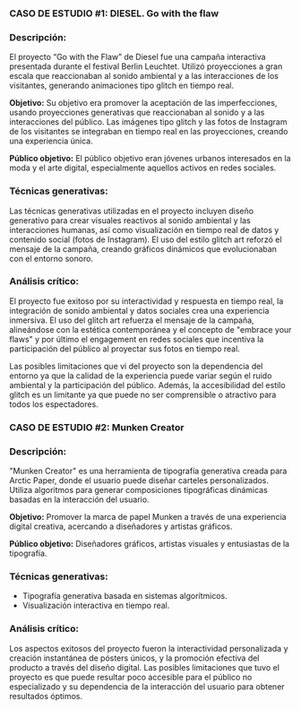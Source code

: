 ### CASO DE ESTUDIO #1: DIESEL. Go with the flaw

### Descripción:
El proyecto “Go with the Flaw” de Diesel fue una campaña interactiva presentada durante el festival Berlin Leuchtet. Utilizó proyecciones a gran escala que reaccionaban al sonido ambiental y a las interacciones de los visitantes, generando animaciones tipo glitch en tiempo real.

**Objetivo:** Su objetivo era promover la aceptación de las imperfecciones, usando proyecciones generativas que reaccionaban al sonido y a las interacciones del público. Las imágenes tipo glitch y las fotos de Instagram de los visitantes se integraban en tiempo real en las proyecciones, creando una experiencia única. 

**Público objetivo:** El público objetivo eran jóvenes urbanos interesados en la moda y el arte digital, especialmente aquellos activos en redes sociales.

### Técnicas generativas:
Las técnicas generativas utilizadas en el proyecto incluyen diseño generativo para crear visuales reactivos al sonido ambiental y las interacciones humanas, así como visualización en tiempo real de datos y contenido social (fotos de Instagram). El uso del estilo glitch art reforzó el mensaje de la campaña, creando gráficos dinámicos que evolucionaban con el entorno sonoro.

### Análisis crítico:
El proyecto fue exitoso por su interactividad y respuesta en tiempo real, la integración de sonido ambiental y datos sociales crea una experiencia inmersiva. El uso del glitch art refuerza el mensaje de la campaña, alineándose con la estética contemporánea y el concepto de "embrace your flaws" y por último el engagement en redes sociales que incentiva la participación del público al proyectar sus fotos en tiempo real.

Las posibles limitaciones que vi del proyecto son la dependencia del entorno ya que la calidad de la experiencia puede variar según el ruido ambiental y la participación del público. Además, la accesibilidad del estilo glitch es un limitante ya que puede no ser comprensible o atractivo para todos los espectadores.

### CASO DE ESTUDIO #2: Munken Creator

### Descripción:
"Munken Creator" es una herramienta de tipografía generativa creada para Arctic Paper, donde el usuario puede diseñar carteles personalizados. Utiliza algoritmos para generar composiciones tipográficas dinámicas basadas en la interacción del usuario.

**Objetivo:** Promover la marca de papel Munken a través de una experiencia digital creativa, acercando a diseñadores y artistas gráficos.

**Público objetivo:** Diseñadores gráficos, artistas visuales y entusiastas de la tipografía.

### Técnicas generativas:

- Tipografía generativa basada en sistemas algorítmicos.
- Visualización interactiva en tiempo real.
  
### Análisis crítico:
Los aspectos exitosos del proyecto fueron la interactividad personalizada y creación instantánea de pósters únicos, y la promoción efectiva del producto a través del diseño digital.
Las posibles limitaciones que tuvo el proyecto es que puede resultar poco accesible para el público no especializado y su dependencia de la interacción del usuario para obtener resultados óptimos.
